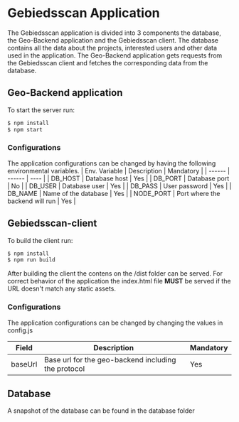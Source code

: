 # Gebiedsscan Application
The Gebiedsscan application is divided into 3 components the database, the Geo-Backend application and the Gebiedsscan client.
The database contains all the data about the projects, interested users and other data used in the application.
The Geo-Backend application gets requests from the Gebiedsscan client and fetches the corresponding data from the database.

## Geo-Backend application

To start the server run:
```sh
$ npm install
$ npm start
```

### Configurations
The application configurations can be changed by having the following environmental variables.
| Env. Variable | Description | Mandatory |
| ------ | ------ | ---- |
| DB_HOST | Database host | Yes |
| DB_PORT | Database port | No |
| DB_USER | Database user | Yes |
| DB_PASS | User password | Yes |
| DB_NAME | Name of the database | Yes |
| NODE_PORT | Port where the backend will run | Yes |

## Gebiedsscan-client
To build the client run:
```sh
$ npm install
$ npm run build
```
After building the client the contens on the /dist folder can be served. For correct behavior of the application the index.html file __MUST__ be served if the URL doesn't match any static assets.

### Configurations
The application configurations can be changed by changing the values in config.js

| Field | Description | Mandatory |
| ------ | ------ | ---- |
| baseUrl | Base url for the geo-backend including the protocol | Yes |

## Database
A snapshot of the database can be found in the database folder
